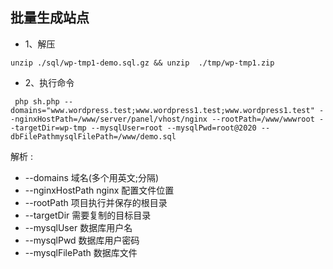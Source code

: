 ## 批量生成站点

- 1、解压

~~~
unzip ./sql/wp-tmp1-demo.sql.gz && unzip  ./tmp/wp-tmp1.zip 
~~~

- 2、执行命令

~~~
 php sh.php --domains="www.wordpress.test;www.wordpress1.test;www.wordpress1.test" --nginxHostPath=/www/server/panel/vhost/nginx --rootPath=/www/wwwroot --targetDir=wp-tmp --mysqlUser=root --mysqlPwd=root@2020 --dbFilePathmysqlFilePath=/www/demo.sql
~~~

解析 :

- --domains 域名(多个用英文;分隔)
- --nginxHostPath nginx 配置文件位置
- --rootPath 项目执行并保存的根目录
- --targetDir 需要复制的目标目录
- --mysqlUser 数据库用户名
- --mysqlPwd 数据库用户密码
- --mysqlFilePath 数据库文件



